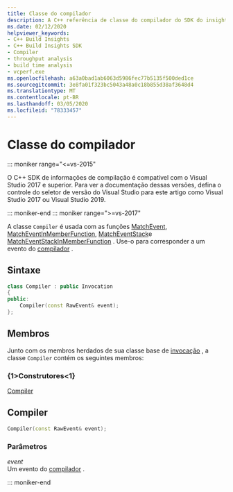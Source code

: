 ```yaml
---
title: Classe do compilador
description: A C++ referência de classe do compilador do SDK do insights do Build.
ms.date: 02/12/2020
helpviewer_keywords:
- C++ Build Insights
- C++ Build Insights SDK
- Compiler
- throughput analysis
- build time analysis
- vcperf.exe
ms.openlocfilehash: a63a0bad1ab6063d5986fec77b5135f500ded1ce
ms.sourcegitcommit: 3e8fa01f323bc5043a48a0c18b855d38af3648d4
ms.translationtype: MT
ms.contentlocale: pt-BR
ms.lasthandoff: 03/05/2020
ms.locfileid: "78333457"
---
```

# <a name="compiler-class"></a>Classe do compilador

::: moniker range="<=vs-2015"

O C++ SDK de informações de compilação é compatível com o Visual Studio 2017 e superior. Para ver a documentação dessas versões, defina o controle do seletor de versão do Visual Studio para este artigo como Visual Studio 2017 ou Visual Studio 2019.

::: moniker-end
::: moniker range=">=vs-2017"

A classe `Compiler` é usada com as funções [MatchEvent](../functions/match-event.md), [MatchEventInMemberFunction](../functions/match-event-in-member-function.md), [MatchEventStack](../functions/match-event-stack.md)e [MatchEventStackInMemberFunction](../functions/match-event-stack-in-member-function.md) . Use-o para corresponder a um evento do [compilador](../event-table.md#compiler) .

## <a name="syntax"></a>Sintaxe

```cpp
class Compiler : public Invocation
{
public:
    Compiler(const RawEvent& event);
};
```

## <a name="members"></a>Membros

Junto com os membros herdados de sua classe base de [invocação](invocation.md) , a classe `Compiler` contém os seguintes membros:

### <a name="constructors"></a>{1&gt;Construtores&lt;1}

[Compiler](#compiler)

## <a name="compiler"></a>Compiler

```cpp
Compiler(const RawEvent& event);
```

### <a name="parameters"></a>Parâmetros

*event*\
Um evento do [compilador](../event-table.md#compiler) .

::: moniker-end
